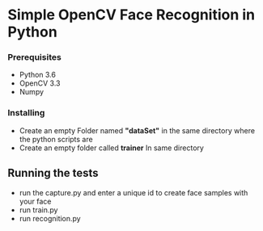 # Simple OpenCV Face Recognition in Python


### Prerequisites
* Python 3.6
* OpenCV 3.3
* Numpy

### Installing

* Create an empty Folder named **"dataSet"** in the same directory where the python scripts are 
* Create an empty folder called **trainer** In same directory 

## Running the tests

* run the capture.py and enter a unique id to create face samples with your face
* run train.py
* run recognition.py

